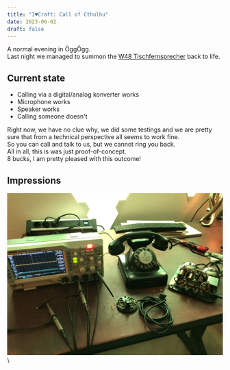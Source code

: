 ```yaml
---
title: "I♥Craft: Call of Cthulhu"
date: 2023-06-02
draft: false
---
```


A normal evening in ÖggÖgg.\
Last night we managed to summon the [W48 Tischfernsprecher](https://clyde.crimson.space/posts/20230521/) back to life.

## Current state

- Calling via a digital/analog konverter works
- Microphone works
- Speaker works
- Calling someone doesn't  

Right now, we have no clue why, we did some testings and we are pretty sure that from a technical perspective all seems to work fine.\
So you can call and talk to us, but we cannot ring you back.\
All in all, this is was just proof-of-concept.\
8 bucks, I am pretty pleased with this outcome!

## Impressions

![Dissasemble](/assets/pix/Call-Of-Cthulhu.JPG)\